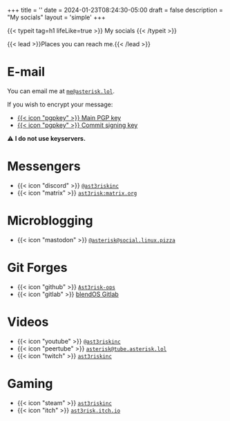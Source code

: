 +++
title = ''
date = 2024-01-23T08:24:30-05:00
draft = false
description = "My socials"
layout = 'simple'
+++

{{< typeit 
  tag=h1
  lifeLike=true >}}
My socials
{{< /typeit >}}

{{< lead >}}Places you can reach me.{{< /lead >}}

# E-mail

You can email me at [`me@asterisk.lol`](mailto:me@asterisk.lol).

If you wish to encrypt your message:

- [{{< icon "pgpkey" >}} Main PGP key](https://i.asterisk.lol/l/pgpkey)
- [{{< icon "pgpkey" >}} Commit signing key](https://github.com/Ast3risk-ops.gpg)

⚠️ **I do not use keyservers.**

# Messengers

- {{< icon "discord" >}} [`@ast3riskinc`](https://discord.com/users/789561823863111742)
- {{< icon "matrix" >}} [`ast3risk:matrix.org`](https://matrix.to/#/@ast3risk:matrix.org/)

# Microblogging

- {{< icon "mastodon" >}} [`@asterisk@social.linux.pizza`](https://social.linux.pizza/@asterisk)

# Git Forges

- {{< icon "github" >}} [`Ast3risk-ops`](https://github.com/Ast3risk-ops)
- {{< icon "gitlab" >}} [blendOS Gitlab](https://git.blendos.co/asterisk)

# Videos

- {{< icon "youtube" >}} [`@ast3riskinc`](https://youtube.com/@ast3riskinc)
- {{< icon "peertube" >}} [`asterisk@tube.asterisk.lol`](https://tube.asterisk.lol/c/asterisk/videos)
- {{< icon "twitch" >}} [`ast3riskinc`](https://twitch.tv/ast3riskinc)

# Gaming

- {{< icon "steam" >}} [`ast3riskinc`](https://steamcommunity.com/id/ast3riskinc)
- {{< icon "itch" >}} [`ast3risk.itch.io`](https://ast3risk.itch.io)


